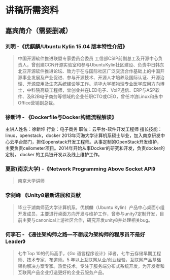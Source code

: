 # 讲稿所需资料  
## 嘉宾简介（需要删减）  

### 刘明 -《优麒麟/Ubuntu Kylin 15.04 版本特性介绍》 
> 中国开源软件推进联盟专家委员会委员工信部CSIP前副总工及开源中心负责人，曾创建CCN开源实验室和参与UbuntuKylin社区建设、负责中日韩东北亚开源软件推进论坛、致力于在与国际社区广泛交流合作基础上的中国开源事业发展及产业促进、参与开源技术、开源人才培养及国际认证、开源治理、开源应用及生态系统建设等工作。清华大学核物理专业医学应用方向博士，中科院高级工程师，曾创业并在LED电子、VoIP通信、ERP与ASP软件、及B2B电子商务等领域的企业任职CTO或CEO，曾任冲浪Linux和永中Office营销副总裁。  

### 徐新坤 - 《Dockerfile与Docker构建流程解读》  
> 
主讲人姓名：徐新坤
行业：电子商务
职位：云平台-软件开发工程师
擅长技能：linux，openstack，docker 
2013年河海大学计算机系硕士毕业，加入南京研发中心云平台部门，担任openstack开发工程师。从事定制的OpenStack开发维护，主要负责ceilometer项目。2014年开始从事Docker的研究和开发，负责docker的定制， docker 的工具链开发以及线上维护工作。  

### 夏耐(南京大学) -《Network Programming Above Socket API》  
> 南京大学讲师  

### 李剑峰  《Unity8最新进展和贡献  
> 毕业于湖南师范大学计算机系，优麒麟（Ubuntu Kylin）产品中心桌面小组开发成员，主要进行桌面方向开发与维护工作，曾参与unity7定制开发，目前主要与canonical上游社区合作，研究开发unity8并处理相关bug。  

### 何李石 - 《通往架构师之路—不想成为架构师的程序员不是好 Leader》  
> 七牛Top 10的代码高手，《Go 语言程序设计》译者，七牛云存储早期工程师、技术专家、布道师。5 年以上互联网从业/创业经验，互联网产品基础架构解决方案专家。热爱技术，专注于服务端分布式系统开发，为开发者和互联网产品企业打造更好的企业云服务产品。

